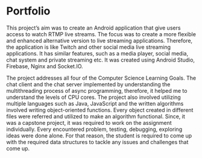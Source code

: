 
# Portfolio
This project’s aim was to create an Android application that give users access to watch RTMP live streams. The focus was to create a more flexible and enhanced alternative version to live streaming applications. Therefore, the application is like Twitch and other social media live streaming applications. It has similar features, such as a media player, social media, chat system and private streaming etc. It was created using Android Studio, Firebase, Nginx and Socket.IO.

The project addresses all four of the Computer Science Learning Goals. The chat client and the chat server implemented by understanding the multithreading process of async programming, therefore, it helped me to understand the levels of CPU cores. The project also involved utilizing multiple languages such as Java, JavaScript and the written algorithms involved writing object-oriented functions. Every object created in different files were referred and utilized to make an algorithm functional. Since, it was a capstone project, it was required to work on the assignment individually. Every encountered problem, testing, debugging, exploring ideas were done alone. For that reason, the student is required to come up with the required data structures to tackle any issues and challenges that come up.  



